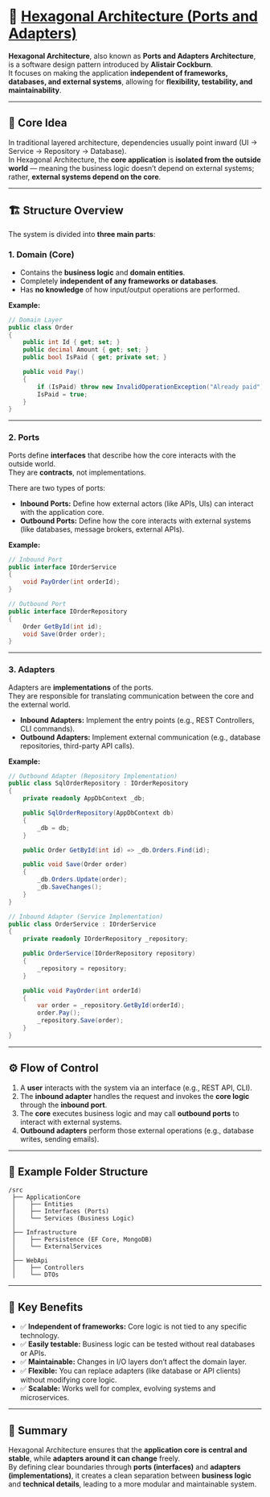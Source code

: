 # 🧩 [Hexagonal Architecture (Ports and Adapters)]([url](https://dev.to/bytehide/hexagonal-architectural-pattern-in-c-full-guide-2024-3fhp))

**Hexagonal Architecture**, also known as **Ports and Adapters Architecture**, is a software design pattern introduced by **Alistair Cockburn**.  
It focuses on making the application **independent of frameworks, databases, and external systems**, allowing for **flexibility, testability, and maintainability**.

---

## 🎯 Core Idea

In traditional layered architecture, dependencies usually point inward (UI → Service → Repository → Database).  
In Hexagonal Architecture, the **core application** is **isolated from the outside world** — meaning the business logic doesn’t depend on external systems; rather, **external systems depend on the core**.

---

## 🏗️ Structure Overview

The system is divided into **three main parts**:

### 1. Domain (Core)

- Contains the **business logic** and **domain entities**.
- Completely **independent of any frameworks or databases**.
- Has **no knowledge** of how input/output operations are performed.

**Example:**
```csharp
// Domain Layer
public class Order
{
    public int Id { get; set; }
    public decimal Amount { get; set; }
    public bool IsPaid { get; private set; }

    public void Pay()
    {
        if (IsPaid) throw new InvalidOperationException("Already paid");
        IsPaid = true;
    }
}
```

---

### 2. Ports

Ports define **interfaces** that describe how the core interacts with the outside world.  
They are **contracts**, not implementations.

There are two types of ports:

- **Inbound Ports:** Define how external actors (like APIs, UIs) can interact with the application core.
- **Outbound Ports:** Define how the core interacts with external systems (like databases, message brokers, external APIs).

**Example:**
```csharp
// Inbound Port
public interface IOrderService
{
    void PayOrder(int orderId);
}

// Outbound Port
public interface IOrderRepository
{
    Order GetById(int id);
    void Save(Order order);
}
```

---

### 3. Adapters

Adapters are **implementations** of the ports.  
They are responsible for translating communication between the core and the external world.

- **Inbound Adapters:** Implement the entry points (e.g., REST Controllers, CLI commands).
- **Outbound Adapters:** Implement external communication (e.g., database repositories, third-party API calls).

**Example:**
```csharp
// Outbound Adapter (Repository Implementation)
public class SqlOrderRepository : IOrderRepository
{
    private readonly AppDbContext _db;

    public SqlOrderRepository(AppDbContext db)
    {
        _db = db;
    }

    public Order GetById(int id) => _db.Orders.Find(id);

    public void Save(Order order)
    {
        _db.Orders.Update(order);
        _db.SaveChanges();
    }
}
```

```csharp
// Inbound Adapter (Service Implementation)
public class OrderService : IOrderService
{
    private readonly IOrderRepository _repository;

    public OrderService(IOrderRepository repository)
    {
        _repository = repository;
    }

    public void PayOrder(int orderId)
    {
        var order = _repository.GetById(orderId);
        order.Pay();
        _repository.Save(order);
    }
}
```

---

## ⚙️ Flow of Control

1. A **user** interacts with the system via an interface (e.g., REST API, CLI).
2. The **inbound adapter** handles the request and invokes the **core logic** through the **inbound port**.
3. The **core** executes business logic and may call **outbound ports** to interact with external systems.
4. **Outbound adapters** perform those external operations (e.g., database writes, sending emails).

---

## 🧱 Example Folder Structure

```
/src
 ├── ApplicationCore
 │    ├── Entities
 │    ├── Interfaces (Ports)
 │    └── Services (Business Logic)
 │
 ├── Infrastructure
 │    ├── Persistence (EF Core, MongoDB)
 │    └── ExternalServices
 │
 ├── WebApi
 │    ├── Controllers
 │    └── DTOs
```

---

## 🧠 Key Benefits

- ✅ **Independent of frameworks:** Core logic is not tied to any specific technology.
- ✅ **Easily testable:** Business logic can be tested without real databases or APIs.
- ✅ **Maintainable:** Changes in I/O layers don’t affect the domain layer.
- ✅ **Flexible:** You can replace adapters (like database or API clients) without modifying core logic.
- ✅ **Scalable:** Works well for complex, evolving systems and microservices.

---

## 🧩 Summary

Hexagonal Architecture ensures that the **application core is central and stable**, while **adapters around it can change** freely.  
By defining clear boundaries through **ports (interfaces)** and **adapters (implementations)**, it creates a clean separation between **business logic** and **technical details**, leading to a more modular and maintainable system.
